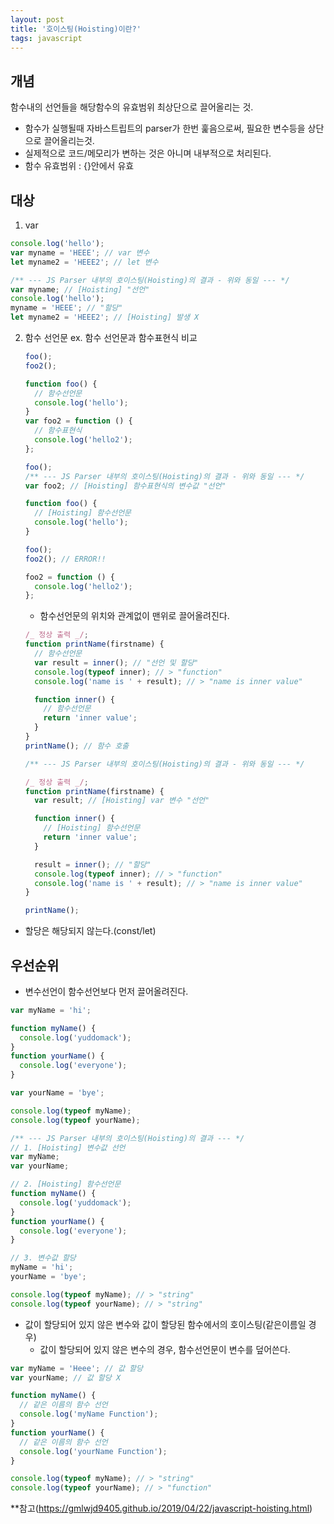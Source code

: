 ```yaml
---
layout: post
title: '호이스팅(Hoisting)이란?'
tags: javascript
---
```


## 개념

함수내의 선언들을 해당함수의 유효범위 최상단으로 끌어올리는 것.

- 함수가 실행될때 자바스트립트의 parser가 한번 훑음으로써, 필요한 변수등을 상단으로 끌어올리는것.
- 실제적으로 코드/메모리가 변하는 것은 아니며 내부적으로 처리된다.
- 함수 유효범위 : {}안에서 유효

## 대상

1.  var

```javascript
console.log('hello');
var myname = 'HEEE'; // var 변수
let myname2 = 'HEEE2'; // let 변수
```

```javascript
/** --- JS Parser 내부의 호이스팅(Hoisting)의 결과 - 위와 동일 --- */
var myname; // [Hoisting] "선언"
console.log('hello');
myname = 'HEEE'; // "할당"
let myname2 = 'HEEE2'; // [Hoisting] 발생 X
```

2.  함수 선언문
    ex. 함수 선언문과 함수표현식 비교

    ```javascript
    foo();
    foo2();

    function foo() {
      // 함수선언문
      console.log('hello');
    }
    var foo2 = function () {
      // 함수표현식
      console.log('hello2');
    };
    ```

    ```javascript
    foo();
    /** --- JS Parser 내부의 호이스팅(Hoisting)의 결과 - 위와 동일 --- */
    var foo2; // [Hoisting] 함수표현식의 변수값 "선언"

    function foo() {
      // [Hoisting] 함수선언문
      console.log('hello');
    }

    foo();
    foo2(); // ERROR!!

    foo2 = function () {
      console.log('hello2');
    };
    ```

    - 함수선언문의 위치와 관계없이 맨위로 끌어올려진다.

    ```javascript
    /_ 정상 출력 _/;
    function printName(firstname) {
      // 함수선언문
      var result = inner(); // "선언 및 할당"
      console.log(typeof inner); // > "function"
      console.log('name is ' + result); // > "name is inner value"

      function inner() {
        // 함수선언문
        return 'inner value';
      }
    }
    printName(); // 함수 호출
    ```

    ```javascript
    /** --- JS Parser 내부의 호이스팅(Hoisting)의 결과 - 위와 동일 --- */

    /_ 정상 출력 _/;
    function printName(firstname) {
      var result; // [Hoisting] var 변수 "선언"

      function inner() {
        // [Hoisting] 함수선언문
        return 'inner value';
      }

      result = inner(); // "할당"
      console.log(typeof inner); // > "function"
      console.log('name is ' + result); // > "name is inner value"
    }

    printName();
    ```

- 할당은 해당되지 않는다.(const/let)

## 우선순위

- 변수선언이 함수선언보다 먼저 끌어올려진다.

```javascript
var myName = 'hi';

function myName() {
  console.log('yuddomack');
}
function yourName() {
  console.log('everyone');
}

var yourName = 'bye';

console.log(typeof myName);
console.log(typeof yourName);
```

```javascript
/** --- JS Parser 내부의 호이스팅(Hoisting)의 결과 --- */
// 1. [Hoisting] 변수값 선언
var myName;
var yourName;

// 2. [Hoisting] 함수선언문
function myName() {
  console.log('yuddomack');
}
function yourName() {
  console.log('everyone');
}

// 3. 변수값 할당
myName = 'hi';
yourName = 'bye';

console.log(typeof myName); // > "string"
console.log(typeof yourName); // > "string"
```

- 값이 할당되어 있지 않은 변수와 값이 할당된 함수에서의 호이스팅(같은이름일 경우)
  - 값이 할당되어 있지 않은 변수의 경우, 함수선언문이 변수를 덮어쓴다.

```javascript
var myName = 'Heee'; // 값 할당
var yourName; // 값 할당 X

function myName() {
  // 같은 이름의 함수 선언
  console.log('myName Function');
}
function yourName() {
  // 같은 이름의 함수 선언
  console.log('yourName Function');
}

console.log(typeof myName); // > "string"
console.log(typeof yourName); // > "function"
```

\*\*참고(https://gmlwjd9405.github.io/2019/04/22/javascript-hoisting.html)
